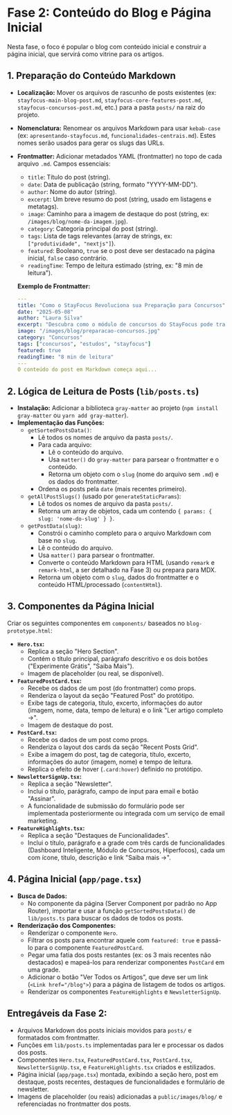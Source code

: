 # Fase 2: Conteúdo do Blog e Página Inicial

Nesta fase, o foco é popular o blog com conteúdo inicial e construir a página inicial, que servirá como vitrine para os artigos.

## 1. Preparação do Conteúdo Markdown

*   **Localização:** Mover os arquivos de rascunho de posts existentes (ex: `stayfocus-main-blog-post.md`, `stayfocus-core-features-post.md`, `stayfocus-concursos-post.md`, etc.) para a pasta `posts/` na raiz do projeto.
*   **Nomenclatura:** Renomear os arquivos Markdown para usar `kebab-case` (ex: `apresentando-stayfocus.md`, `funcionalidades-centrais.md`). Estes nomes serão usados para gerar os slugs das URLs.
*   **Frontmatter:** Adicionar metadados YAML (frontmatter) no topo de cada arquivo `.md`. Campos essenciais:
    *   `title`: Título do post (string).
    *   `date`: Data de publicação (string, formato "YYYY-MM-DD").
    *   `author`: Nome do autor (string).
    *   `excerpt`: Um breve resumo do post (string, usado em listagens e metatags).
    *   `image`: Caminho para a imagem de destaque do post (string, ex: `/images/blog/nome-da-imagem.jpg`).
    *   `category`: Categoria principal do post (string).
    *   `tags`: Lista de tags relevantes (array de strings, ex: `["produtividade", "nextjs"]`).
    *   `featured`: Booleano, `true` se o post deve ser destacado na página inicial, `false` caso contrário.
    *   `readingTime`: Tempo de leitura estimado (string, ex: "8 min de leitura").

    **Exemplo de Frontmatter:**
    ```yaml
    ---
    title: "Como o StayFocus Revoluciona sua Preparação para Concursos"
    date: "2025-05-08"
    author: "Laura Silva"
    excerpt: "Descubra como o módulo de concursos do StayFocus pode transformar sua experiência de preparação..."
    image: "/images/blog/preparacao-concursos.jpg"
    category: "Concursos"
    tags: ["concursos", "estudos", "stayfocus"]
    featured: true
    readingTime: "8 min de leitura"
    ---
    O conteúdo do post em Markdown começa aqui...
    ```

## 2. Lógica de Leitura de Posts (`lib/posts.ts`)

*   **Instalação:** Adicionar a biblioteca `gray-matter` ao projeto (`npm install gray-matter` ou `yarn add gray-matter`).
*   **Implementação das Funções:**
    *   `getSortedPostsData()`:
        *   Lê todos os nomes de arquivo da pasta `posts/`.
        *   Para cada arquivo:
            *   Lê o conteúdo do arquivo.
            *   Usa `matter()` do `gray-matter` para parsear o frontmatter e o conteúdo.
            *   Retorna um objeto com o `slug` (nome do arquivo sem `.md`) e os dados do frontmatter.
        *   Ordena os posts pela `date` (mais recentes primeiro).
    *   `getAllPostSlugs()` (usado por `generateStaticParams`):
        *   Lê todos os nomes de arquivo da pasta `posts/`.
        *   Retorna um array de objetos, cada um contendo `{ params: { slug: 'nome-do-slug' } }`.
    *   `getPostData(slug)`:
        *   Constrói o caminho completo para o arquivo Markdown com base no `slug`.
        *   Lê o conteúdo do arquivo.
        *   Usa `matter()` para parsear o frontmatter.
        *   Converte o conteúdo Markdown para HTML (usando `remark` e `remark-html`, a ser detalhado na Fase 3) ou prepara para MDX.
        *   Retorna um objeto com o `slug`, dados do frontmatter e o conteúdo HTML/processado (`contentHtml`).

## 3. Componentes da Página Inicial

Criar os seguintes componentes em `components/` baseados no `blog-prototype.html`:

*   **`Hero.tsx`:**
    *   Replica a seção "Hero Section".
    *   Contém o título principal, parágrafo descritivo e os dois botões ("Experimente Grátis", "Saiba Mais").
    *   Imagem de placeholder (ou real, se disponível).
*   **`FeaturedPostCard.tsx`:**
    *   Recebe os dados de um post (do frontmatter) como props.
    *   Renderiza o layout da seção "Featured Post" do protótipo.
    *   Exibe tags de categoria, título, excerto, informações do autor (imagem, nome, data, tempo de leitura) e o link "Ler artigo completo →".
    *   Imagem de destaque do post.
*   **`PostCard.tsx`:**
    *   Recebe os dados de um post como props.
    *   Renderiza o layout dos cards da seção "Recent Posts Grid".
    *   Exibe a imagem do post, tag de categoria, título, excerto, informações do autor (imagem, nome) e tempo de leitura.
    *   Replica o efeito de hover (`.card:hover`) definido no protótipo.
*   **`NewsletterSignUp.tsx`:**
    *   Replica a seção "Newsletter".
    *   Inclui o título, parágrafo, campo de input para email e botão "Assinar".
    *   A funcionalidade de submissão do formulário pode ser implementada posteriormente ou integrada com um serviço de email marketing.
*   **`FeatureHighlights.tsx`:**
    *   Replica a seção "Destaques de Funcionalidades".
    *   Inclui o título, parágrafo e a grade com três cards de funcionalidades (Dashboard Inteligente, Módulo de Concursos, Hiperfocos), cada um com ícone, título, descrição e link "Saiba mais →".

## 4. Página Inicial (`app/page.tsx`)

*   **Busca de Dados:**
    *   No componente da página (Server Component por padrão no App Router), importar e usar a função `getSortedPostsData()` de `lib/posts.ts` para buscar os dados de todos os posts.
*   **Renderização dos Componentes:**
    *   Renderizar o componente `Hero`.
    *   Filtrar os posts para encontrar aquele com `featured: true` e passá-lo para o componente `FeaturedPostCard`.
    *   Pegar uma fatia dos posts restantes (ex: os 3 mais recentes não destacados) e mapeá-los para renderizar componentes `PostCard` em uma grade.
    *   Adicionar o botão "Ver Todos os Artigos", que deve ser um link (`<Link href="/blog">`) para a página de listagem de todos os artigos.
    *   Renderizar os componentes `FeatureHighlights` e `NewsletterSignUp`.

## Entregáveis da Fase 2:

*   Arquivos Markdown dos posts iniciais movidos para `posts/` e formatados com frontmatter.
*   Funções em `lib/posts.ts` implementadas para ler e processar os dados dos posts.
*   Componentes `Hero.tsx`, `FeaturedPostCard.tsx`, `PostCard.tsx`, `NewsletterSignUp.tsx`, e `FeatureHighlights.tsx` criados e estilizados.
*   Página inicial (`app/page.tsx`) montada, exibindo a seção hero, post em destaque, posts recentes, destaques de funcionalidades e formulário de newsletter.
*   Imagens de placeholder (ou reais) adicionadas a `public/images/blog/` e referenciadas no frontmatter dos posts.
